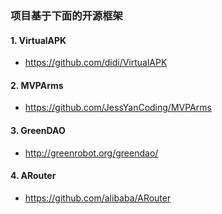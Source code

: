 
###  项目基于下面的开源框架

####  1. VirtualAPK
- https://github.com/didi/VirtualAPK

####  2. MVPArms
- https://github.com/JessYanCoding/MVPArms

####  3. GreenDAO
- http://greenrobot.org/greendao/

####  4. ARouter
- https://github.com/alibaba/ARouter

